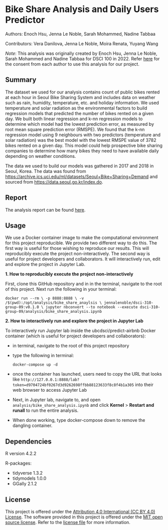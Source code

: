 # Bike Share Analysis and Daily Users Predictor

Authors: Enoch Hsu, Jenna Le Noble, Sarah Mohammed, Nadine Tabbaa

Contributors: Vera Danilova, Jenna Le Noble, Moira Renata, Yuyang Wang

*Note*: This analysis was originally created by Enoch Hsu, Jenna Le Noble, Sarah Mohammed and Nadine Tabbaa for DSCI 100 in 2022. Refer [here](https://github.com/jennalenoble/dsci-310-group-09/blob/main/consent/consent.jpg) for the consent from each author to use this analysis for our project.

## Summary

The dataset we used for our analysis contains count of public bikes rented at each hour in Seoul Bike Sharing System and includes data on weather such as rain, humidity, temperature, etc. and holiday information. We used temperature and solar radiation as the environmental factors to build regression models that predicted the number of bikes rented on a given day. We built both linear regression and k-nn regression models to determine which model had the lowest prediction error, as measured by root mean square prediction error (RMSPE). We found that the k-nn regression model using 9 neighbours with two predictors (temperature and solar radiation) was the best model with the lowest RMSPE value of 3782 bikes rented on a given day. This model could help prospective bike sharing companies to determine how many bikes they need to have available daily depending on weather conditions.

The data we used to build our models was gathered in 2017 and 2018 in Seoul, Korea. The data was found from https://archive.ics.uci.edu/ml/datasets/Seoul+Bike+Sharing+Demand and sourced from https://data.seoul.go.kr/index.do.  

## Report 

The analysis report can be found [here](https://github.com/jennalenoble/dsci-310-group-09/blob/main/analysis/bike_share_analysis.ipynb).

## Usage

We use a Docker container image to make the computational environment for this project reproducible. We provide two different way to do this. The first way is useful for those wishing to reproduce our results. This will reproducibly execute the project non-interactively. The second way is useful for project developers and collaborators. It will interactively run, edit and explore the project in Jupyter Lab.

**1. How to reproducibly execute the project non-interactively**

First, clone this GitHub repository and in in the terminal, navigate to the root of this project. Next run the following in your terminal:

`docker run --rm \
  -p 8888:8888 \
  -v /$(pwd):/opt/analysis/bike_share_anaylsis \
  jennalenoble/dsci-310-group-09:v0.1.0 \
  jupyter nbconvert --to notebook --execute dsci-310-group-09/analysis/bike_share_analysis.ipynb`
  
**2. How to interactively run and explore the project in Jupyter Lab**

To interactively run Jupyter lab inside the ubcdsci/predict-airbnb Docker container (which is useful for project developers and collaborators):

* in terminal, navigate to the root of this project repository

* type the following in terminal:

  `docker-compose up -d`
  
* once the container has launched, users need to copy the URL that looks like `http://127.0.0.1:8888/lab?token=d9704724bf0267d3d9262698ffbb88123633f8c8f4b1a305` into their web browser to access Jupyter Lab

* Next, in Jupyter lab, navigate to, and open `analysis/bike_share_analysis.ipynb` and click **Kernel** > **Restart and runall** to run the entire analysis.

* When done working, type docker-compose down to remove the dangling container.
 
## Dependencies

R version 4.2.2

R-packages: 
* tidyverse 1.3.2
* tidymodels 1.0.0
* GGally 2.1.2

## License 

This project is offered under the [Attribution 4.0 International (CC BY 4.0) License](https://creativecommons.org/licenses/by/4.0/). The software provided in this project is offered under the [MIT open source license](https://opensource.org/license/mit/). Refer to the [license file](https://github.com/jennalenoble/dsci-310-group-09/blob/main/License.md) for more information.


